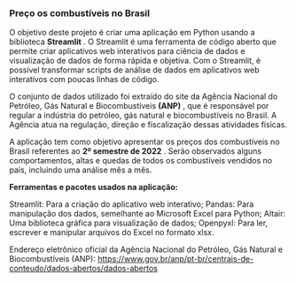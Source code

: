 ### Preço os combustíveis no Brasil

O objetivo deste projeto é criar uma aplicação em Python usando a biblioteca **Streamlit** . O Streamlit é uma ferramenta de código aberto que permite criar aplicativos web interativos para ciência de dados e visualização de dados de forma rápida e objetiva. Com o Streamlit, é possível transformar scripts de análise de dados em aplicativos web interativos com poucas linhas de código.

O conjunto de dados utilizado foi extraído do site da Agência Nacional do Petróleo, Gás Natural e Biocombustíveis **(ANP)** , que é responsável por regular a indústria do petróleo, gás natural e biocombustíveis no Brasil. A Agência atua na regulação, direção e fiscalização dessas atividades físicas.

A aplicação tem como objetivo apresentar os preços dos combustíveis no Brasil referentes ao **2º semestre de 2022** . Serão observados alguns comportamentos, altas e quedas de todos os combustíveis vendidos no país, incluindo uma análise mês a mês.

**Ferramentas e pacotes usados ​​na aplicação:**

Streamlit: Para a criação do aplicativo web interativo;
Pandas: Para manipulação dos dados, semelhante ao Microsoft Excel para Python;
Altair: Uma biblioteca gráfica para visualização de dados;
Openpyxl: Para ler, escrever e manipular arquivos do Excel no formato xlsx.


Endereço eletrônico oficial da Agência Nacional do Petróleo, Gás Natural e Biocombustíveis (ANP): https://www.gov.br/anp/pt-br/centrais-de-conteudo/dados-abertos/dados-abertos
